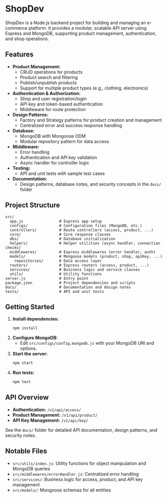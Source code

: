 # ShopDev

ShopDev is a Node.js backend project for building and managing an e-commerce platform. It provides a modular, scalable API server using Express and MongoDB, supporting product management, authentication, and shop operations.

## Features

- **Product Management:**
  - CRUD operations for products
  - Product search and filtering
  - Publish/unpublish products
  - Support for multiple product types (e.g., clothing, electronics)
- **Authentication & Authorization:**
  - Shop and user registration/login
  - API key and token-based authentication
  - Middleware for route protection
- **Design Patterns:**
  - Factory and Strategy patterns for product creation and management
  - Centralized error and success response handling
- **Database:**
  - MongoDB with Mongoose ODM
  - Modular repository pattern for data access
- **Middleware:**
  - Error handling
  - Authentication and API key validation
  - Async handler for controller logic
- **Testing:**
  - API and unit tests with sample test cases
- **Documentation:**
  - Design patterns, database notes, and security concepts in the `docs/` folder

## Project Structure

```
src/
  app.js                # Express app setup
  configs/              # Configuration files (MongoDB, etc.)
  controllers/          # Route controllers (access, product, ...)
  core/                 # Core response classes
  dbs/                  # Database initialization
  helpers/              # Helper utilities (async handler, connection checks)
  middlewares/          # Express middlewares (error handler, auth)
  models/               # Mongoose models (product, shop, apiKey, ...)
    repositories/       # Data access layer
  routers/              # Express routers (access, product, ...)
  services/             # Business logic and service classes
  utils/                # Utility functions
server.js               # Entry point
package.json            # Project dependencies and scripts
docs/                   # Documentation and design notes
tests/                  # API and unit tests
```

## Getting Started

1. **Install dependencies:**
   ```bash
   npm install
   ```
2. **Configure MongoDB:**
   - Edit `src/configs/config.mongodb.js` with your MongoDB URI and options.
3. **Start the server:**
   ```bash
   npm start
   ```
4. **Run tests:**
   ```bash
   npm test
   ```

## API Overview

- **Authentication:** `/v1/api/access/`
- **Product Management:** `/v1/api/product/`
- **API Key Management:** `/v1/api/key/`

See the `docs/` folder for detailed API documentation, design patterns, and security notes.

## Notable Files

- `src/utils/index.js`: Utility functions for object manipulation and MongoDB queries
- `src/middlewares/errorHandler.js`: Centralized error handling
- `src/services/`: Business logic for access, product, and API key management
- `src/models/`: Mongoose schemas for all entities
